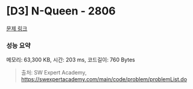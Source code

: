 # [D3] N-Queen - 2806 

[문제 링크](https://swexpertacademy.com/main/code/problem/problemDetail.do?contestProbId=AV7GKs06AU0DFAXB) 

### 성능 요약

메모리: 63,300 KB, 시간: 203 ms, 코드길이: 760 Bytes



> 출처: SW Expert Academy, https://swexpertacademy.com/main/code/problem/problemList.do